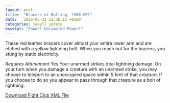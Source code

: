 ```yaml
---
layout: post
title:  "Bracers of Bolting  (500 GP)"
date:   2016-03-31 12:36:11 +0100
categories: jekyll update
excerpt: "Power! Unlimited Power!"
---
```


These red leather bracers cover almost your entire lower arm and are etched with a yellow lightning bolt. When you reach out for the bracers, you stung by static electricity.

*Requires Attunement* Yes
Your unarmed strikes deal lightning damage. On your turn when you damage a creature with an unarmed strike, you may choose to teleport to an unoccupied space within 5 feet of that creature. If you choose to do so you appear to pass through that creature as a bolt of lightning.

<a href="{{ site.base.url }}/xml/bracers-of-bolting.xml">Download Fight Club XML File</a>